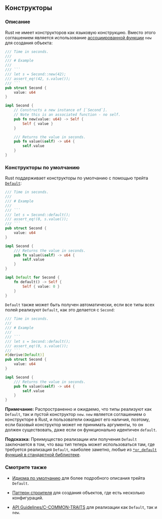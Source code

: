 ## Конструкторы

### Описание

Rust не имеет конструкторов как языковую конструкцию. Вместо этого
соглашением является использование [ассоциированной функции][associated function] `new` для создания объекта:

````rust
/// Time in seconds.
///
/// # Example
///
/// ```
/// let s = Second::new(42);
/// assert_eq!(42, s.value());
/// ```
pub struct Second {
    value: u64
}

impl Second {
    // Constructs a new instance of [`Second`].
    // Note this is an associated function - no self.
    pub fn new(value: u64) -> Self {
        Self { value }
    }

    /// Returns the value in seconds.
    pub fn value(&self) -> u64 {
        self.value
    }
}
````

### Конструкторы по умолчанию

Rust поддерживает конструкторы по умолчанию с помощью трейта [`Default`][std-default]:

````rust
/// Time in seconds.
///
/// # Example
///
/// ```
/// let s = Second::default();
/// assert_eq!(0, s.value());
/// ```
pub struct Second {
    value: u64
}

impl Second {
    /// Returns the value in seconds.
    pub fn value(&self) -> u64 {
        self.value
    }
}

impl Default for Second {
    fn default() -> Self {
        Self { value: 0 }
    }
}
````

`Default` также может быть получен автоматически, если все типы всех полей реализуют `Default`,
как это делается с `Second`:

````rust
/// Time in seconds.
///
/// # Example
///
/// ```
/// let s = Second::default();
/// assert_eq!(0, s.value());
/// ```
#[derive(Default)]
pub struct Second {
    value: u64
}

impl Second {
    /// Returns the value in seconds.
    pub fn value(&self) -> u64 {
        self.value
    }
}
````

**Примечание:** Распространенно и ожидаемо, что типы реализуют как `Default`, так и пустой конструктор `new`. `new` является соглашением о конструкторе в Rust, и пользователи ожидают его наличия, поэтому, если базовый конструктор может не принимать аргументы, то он должен существовать, даже если он функционально идентичен `default`.

**Подсказка:** Преимущество реализации или получения `Default` заключается в том, что ваш тип
теперь может использоваться там, где требуется реализация `Default`, наиболее заметно,
любые из [`*or_default` функций в стандартной библиотеке][std-or-default].

### Смотрите также

- [Идиома по умолчанию](default.md) для более подробного описания
  трейта `Default`.

- [Паттерн строителя](../patterns/creational/builder.md) для создания
  объектов, где есть несколько конфигураций.

- [API Guidelines/C-COMMON-TRAITS][API Guidelines/C-COMMON-TRAITS] для
  реализации как `Default`, так и `new`.

[associated function]: https://doc.rust-lang.org/stable/book/ch05-03-method-syntax.html#associated-functions
[std-default]: https://doc.rust-lang.org/stable/std/default/trait.Default.html
[std-or-default]: https://doc.rust-lang.org/stable/std/?search=or_default
[API Guidelines/C-COMMON-TRAITS]: https://rust-lang.github.io/api-guidelines/interoperability.html#types-eagerly-implement-common-traits-c-common-traits

